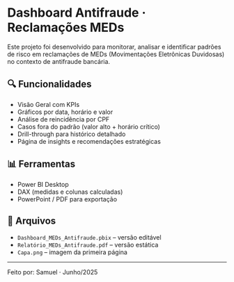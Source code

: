 # Dashboard Antifraude · Reclamações MEDs

Este projeto foi desenvolvido para monitorar, analisar e identificar padrões de risco em reclamações de MEDs (Movimentações Eletrônicas Duvidosas) no contexto de antifraude bancária.

## 🔍 Funcionalidades

- Visão Geral com KPIs
- Gráficos por data, horário e valor
- Análise de reincidência por CPF
- Casos fora do padrão (valor alto + horário crítico)
- Drill-through para histórico detalhado
- Página de insights e recomendações estratégicas

## 📊 Ferramentas

- Power BI Desktop
- DAX (medidas e colunas calculadas)
- PowerPoint / PDF para exportação

## 📁 Arquivos

- `Dashboard_MEDs_Antifraude.pbix` – versão editável
- `Relatório_MEDs_Antifraude.pdf` – versão estática
- `Capa.png` – imagem da primeira página

---

Feito por: Samuel · Junho/2025
